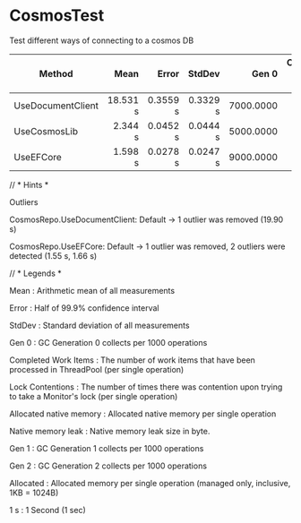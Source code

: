# CosmosTest
Test different ways of connecting to a cosmos DB


|            Method |     Mean |    Error |   StdDev |     Gen 0 | Completed Work Items | Lock Contentions | Allocated native memory | Native memory leak |     Gen 1 |     Gen 2 | Allocated |
|------------------ |---------:|---------:|---------:|----------:|---------------------:|-----------------:|------------------------:|-------------------:|----------:|----------:|----------:|
| UseDocumentClient | 18.531 s | 0.3559 s | 0.3329 s | 7000.0000 |             382.0000 |           1.0000 |                    0 MB |                  - | 2000.0000 |         - |     48 MB |
|      UseCosmosLib |  2.344 s | 0.0452 s | 0.0444 s | 5000.0000 |              87.0000 |           1.0000 |                    0 MB |                  - | 3000.0000 | 1000.0000 |     33 MB |
|         UseEFCore |  1.598 s | 0.0278 s | 0.0247 s | 9000.0000 |              51.0000 |                - |                    0 MB |               0 MB | 3000.0000 |         - |     60 MB |


// * Hints *

Outliers

  CosmosRepo.UseDocumentClient: Default -> 1 outlier  was  removed (19.90 s)

  CosmosRepo.UseEFCore: Default         -> 1 outlier  was  removed, 2 outliers were detected (1.55 s, 1.66 s)

 

// * Legends *

  Mean                    : Arithmetic mean of all measurements

  Error                   : Half of 99.9% confidence interval

  StdDev                  : Standard deviation of all measurements

  Gen 0                   : GC Generation 0 collects per 1000 operations

  Completed Work Items    : The number of work items that have been processed in ThreadPool (per single operation)

 Lock Contentions        : The number of times there was contention upon trying to take a Monitor's lock (per single operation)

  Allocated native memory : Allocated native memory per single operation

  Native memory leak      : Native memory leak size in byte.

  Gen 1                   : GC Generation 1 collects per 1000 operations

  Gen 2                   : GC Generation 2 collects per 1000 operations

  Allocated               : Allocated memory per single operation (managed only, inclusive, 1KB = 1024B)

  1 s                     : 1 Second (1 sec)
